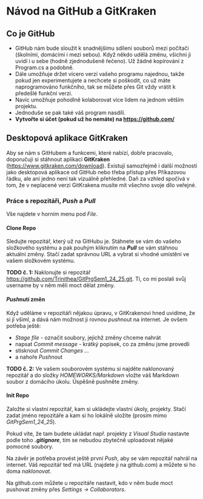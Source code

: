 # Návod na GitHub a GitKraken


## Co je GitHub

- GitHub nám bude sloužit k snadnějšímu sdílení souborů mezi počítači (školními, domácími i mezi sebou). Když někdo udělá změnu, všichni ji uvidí i u sebe (hodně zjednodušeně řečeno). Už žádné kopírování z Program.cs a podobně.
- Dále umožňuje držet vícero verzí vašeho programu najednou, takže pokud jen experimentujete a nechcete si poškodit, co už máte naprogramováno funkčního, tak se můžete přes Git vždy vrátit k předešlé funkční verzi.
- Navíc umožňuje pohodlně kolaborovat více lidem na jednom větším projektu.
- Jednoduše se pak také váš program nasdílí.
- **Vytvořte si účet (pokud už ho nemáte) na https://github.com/**


## Desktopová aplikace GitKraken 
Aby se nám s GitHubem a funkcemi, které nabízí, dobře pracovalo, doporučuji si stáhnout aplikaci **GitKraken** (https://www.gitkraken.com/download). Existují samozřejmě i další možnosti jako desktopová aplikace od GitHub nebo třeba přístup přes Příkazovou řádku, ale ani jedno není tak vizuálně přehledné. Daň za vzhled spočívá v tom, že v neplacené verzi GitKrakena musíte mít všechno svoje dílo veřejné.

### Práce s repozitáři, *Push* a *Pull*
Vše najdete v horním menu pod *File*.
#### Clone Repo
Sledujte repozitář, který už na GitHubu je. Stáhnete se vám do vašeho složkového systému a pak pouhým kliknutím na ***Pull*** se vám stáhnou aktuální změny. Stačí zadat správnou URL a vybrat si vhodné umístění ve vašem složkovém systému.

**TODO č. 1:** Naklonujte si repozitář https://github.com/Trinithea/GitPrgSem1_24_25.git. Ti, co mi poslali svůj username by v něm měli moct dělat změny.

#### *Push*nutí změn
Když uděláme v repozitáři nějakou úpravu, v GitKrakenovi hned uvidíme, že si jí všiml, a dává nám možnost ji rovnou *push*nout na internet. Je ovšem potřeba ještě:
- *Stage file* - označit soubory, jejichž změny chceme nahrát
- napsat *Commit message* - krátký popisek, co za změnu jsme provedli
- stisknout *Commit Changes ...* 
- a nahoře *Push*nout

**TODO č. 2:** Ve vašem souborovém systému si najděte naklonovaný repozitář a do složky *HOMEWORKS/Markdown* vložte váš Markdown soubor z domácího úkolu. Úspěšně pushněte změny. 

#### Init Repo
Založte si vlastní repozitář, kam si ukládejte vlastní úkoly, projekty. Stačí zadat jméno repozitáře a kam si ho lokálně uložíte (prosím mimo *GitPrgSem1_24_25*). 

Pokud víte, že tam budete ukládat např. projekty z *Visual Studia* nastavte podle toho ***.gitignore***, tím se nebudou zbytečně uploadovat nějaké pomocné soubory.

Na závěr je potřeba provést ještě první *Push*, aby se vám repozitář nahrál na internet. Váš repozitář teď má URL (najdete ji na github.com) a můžete si ho doma *naklonovat*. 

Na github.com můžete u repozitáře nastavit, kdo v něm bude moct pushovat změny přes *Settings -> Collaborators*.

